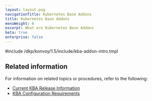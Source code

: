 ```yaml
---
layout: layout.pug
navigationTitle: Kubernetes Base Addons
title: Kubernetes Base Addons
menuWeight: 6
excerpt: What are Kubernetes Base Addons
beta: true
enterprise: false
---
```


<!-- markdownlint-disable MD018 -->

#include /dkp/konvoy/1.5/include/kba-addon-intro.tmpl

## Related information

For information on related topics or procedures, refer to the following:

- [Current KBA Release Information](../release-notes/kubernetes-base-addon)
- [KBA Configuration Requirements](../addons/requirements/)
